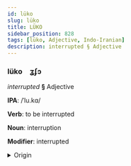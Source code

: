 ```yaml
---
id: lüko
slug: lüko
title: LÜKO
sidebar_position: 828
tags: [lüko, Adjective, Indo-Iranian]
description: interrupted § Adjective
---
```


### lüko&emsp;<span kind="abugida">ʓʄɔ</span>

*interrupted* **§** Adjective

**IPA**: /ˈlu.kɑ/

**Verb**: to be interrupted

**Noun**: interruption

**Modifier**: interrupted

<details>
    <summary>Origin</summary>
    Hindi रुका rukā (perfective of रुकना ruknā) [ɾʊ.käː]<br/>
    <em>Indo-Iranian Language Family</em>
</details>